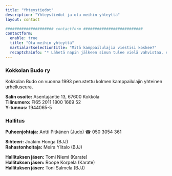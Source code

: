 ```yaml
---
title: "Yhteystiedot"
description: "Yhteystiedot ja ota meihin yhteyttä"
layout: contact

##################### contactform ##########################
contactform:
  enable: true
  title: "Ota meihin yhteyttä"
  martialartselectiontitle: "Mitä kamppailulajia viestisi koskee?"
  recaptchainfo: "* Lähetä napin jälkeen sinun tulee vielä vahvistaa, että olet ihminen."
---
```


### Kokkolan Budo ry

Kokkolan Budo on vuonna 1993 perustettu kolmen kamppailulajin yhteinen urheiluseura.  

**Salin osoite:** Asentajantie 13, 67600 Kokkola  
**Tilinumero:** FI65 2011 1800 1669 52  
**Y-tunnus:** 1944065-5  

### Hallitus

**Puheenjohtaja:** Antti Pitkänen (Judo) &#9742; 050 3054 361  

**Sihteeri:** Joakim Honga (BJJ)  
**Rahastonhoitaja:** Meira Ylitalo (BJJ)

**Hallituksen jäsen:** Tomi Niemi (Karate)  
**Hallituksen jäsen:** Roope Korpela (Karate)  
**Hallituksen jäsen:** Toni Salmela (BJJ)

